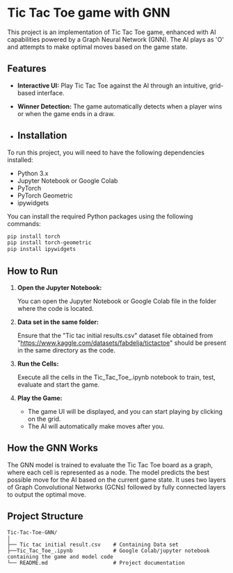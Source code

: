 # Tic Tac Toe game with GNN

This project is an implementation of Tic Tac Toe game, enhanced with AI capabilities powered by a Graph Neural Network (GNN). The AI plays as 'O' and attempts to make optimal moves based on the game state.

## Features

- **Interactive UI:** Play Tic Tac Toe against the AI through an intuitive, grid-based interface.
- **Winner Detection:** The game automatically detects when a player wins or when the game ends in a draw.

- ## Installation

To run this project, you will need to have the following dependencies installed:

- Python 3.x
- Jupyter Notebook or Google Colab
- PyTorch
- PyTorch Geometric
- ipywidgets

You can install the required Python packages using the following commands:

```bash
pip install torch
pip install torch-geometric
pip install ipywidgets
```

## How to Run

1. **Open the Jupyter Notebook:**

   You can open the Jupyter Notebook or Google Colab file in the folder where the code is located.

2. **Data set in the same folder:**

   Ensure that the "Tic tac initial results.csv" dataset file obtained from "https://www.kaggle.com/datasets/fabdelja/tictactoe" should be present in the same directory as the code.

2. **Run the Cells:**

   Execute all the cells in the Tic_Tac_Toe_.ipynb notebook to train, test, evaluate and start the game.

3. **Play the Game:**

   - The game UI will be displayed, and you can start playing by clicking on the grid.
   - The AI will automatically make moves after you.

## How the GNN Works

The GNN model is trained to evaluate the Tic Tac Toe board as a graph, where each cell is represented as a node. The model predicts the best possible move for the AI based on the current game state. It uses two layers of Graph Convolutional Networks (GCNs) followed by fully connected layers to output the optimal move.

## Project Structure

```plaintext
Tic-Tac-Toe-GNN/
│
├── Tic tac initial result.csv    # Containing Data set
├──Tic_Tac_Toe_.ipynb             # Google Colab/jupyter notebook containing the game and model code
└── README.md                     # Project documentation
